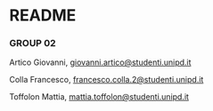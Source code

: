 # README #

### GROUP 02 

Artico Giovanni, [giovanni.artico@studenti.unipd.it](mailto:giovanni.artico@studenti.unipd.it)

Colla Francesco, [francesco.colla.2@studenti.unipd.it](mailto:francesco.colla.2@studenti.unipd.it)

Toffolon Mattia, [mattia.toffolon@studenti.unipd.it](mailto:mattia.toffolon@studenti.unipd.it)